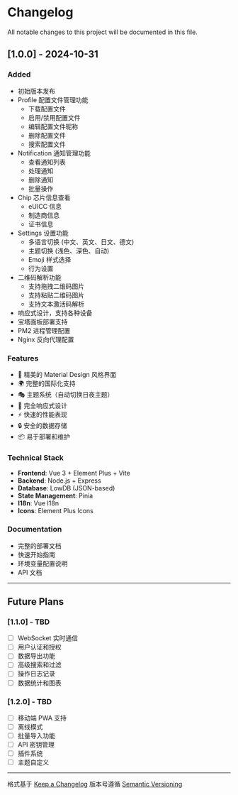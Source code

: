 # Changelog

All notable changes to this project will be documented in this file.

## [1.0.0] - 2024-10-31

### Added
- 初始版本发布
- Profile 配置文件管理功能
  - 下载配置文件
  - 启用/禁用配置文件
  - 编辑配置文件昵称
  - 删除配置文件
  - 搜索配置文件
- Notification 通知管理功能
  - 查看通知列表
  - 处理通知
  - 删除通知
  - 批量操作
- Chip 芯片信息查看
  - eUICC 信息
  - 制造商信息
  - 证书信息
- Settings 设置功能
  - 多语言切换 (中文、英文、日文、德文)
  - 主题切换 (浅色、深色、自动)
  - Emoji 样式选择
  - 行为设置
- 二维码解析功能
  - 支持拖拽二维码图片
  - 支持粘贴二维码图片
  - 支持文本激活码解析
- 响应式设计，支持各种设备
- 宝塔面板部署支持
- PM2 进程管理配置
- Nginx 反向代理配置

### Features
- 🎨 精美的 Material Design 风格界面
- 🌍 完整的国际化支持
- 🎭 主题系统（自动切换日夜主题）
- 📱 完全响应式设计
- ⚡ 快速的性能表现
- 🔒 安全的数据存储
- 📦 易于部署和维护

### Technical Stack
- **Frontend**: Vue 3 + Element Plus + Vite
- **Backend**: Node.js + Express
- **Database**: LowDB (JSON-based)
- **State Management**: Pinia
- **I18n**: Vue I18n
- **Icons**: Element Plus Icons

### Documentation
- 完整的部署文档
- 快速开始指南
- 环境变量配置说明
- API 文档

---

## Future Plans

### [1.1.0] - TBD
- [ ] WebSocket 实时通信
- [ ] 用户认证和授权
- [ ] 数据导出功能
- [ ] 高级搜索和过滤
- [ ] 操作日志记录
- [ ] 数据统计和图表

### [1.2.0] - TBD
- [ ] 移动端 PWA 支持
- [ ] 离线模式
- [ ] 批量导入功能
- [ ] API 密钥管理
- [ ] 插件系统
- [ ] 主题自定义

---

格式基于 [Keep a Changelog](https://keepachangelog.com/)
版本号遵循 [Semantic Versioning](https://semver.org/)

